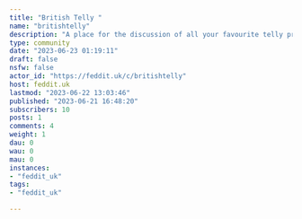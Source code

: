 ```yaml
---
title: "British Telly " 
name: "britishtelly"
description: "A place for the discussion of all your favourite telly programme.For other telly discussion see:* [ukdtt@fedia.io](https://feddit.uk/c/ukdtt@fedia.io) - UK Digital Terrestrial TV (Freeserve)* [television@kbin.social](https://feddit.uk/c/television@kbin.social)* [television@lemmy.world](https://feddit.uk/c/television@lemmy.world)* [television@lemmy.ml](https://feddit.uk/c/television@lemmy.ml)* [moviesandtv@lemmy.film](https://feddit.uk/c/moviesandtv@lemmy.film) - Movies and TV Shows* [old_tv@lemmy.ml](https://feddit.uk/c/old_tv@lemmy.ml) - Early Film and Television Rules:* Don't be a dick."
type: community
date: "2023-06-23 01:19:11"
draft: false
nsfw: false
actor_id: "https://feddit.uk/c/britishtelly"
host: feddit.uk
lastmod: "2023-06-22 13:03:46"
published: "2023-06-21 16:48:20"
subscribers: 10
posts: 1
comments: 4
weight: 1
dau: 0
wau: 0
mau: 0
instances:
- "feddit_uk"
tags: 
- "feddit_uk"

---
```


